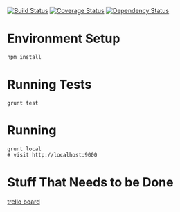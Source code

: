 [![Build Status](https://travis-ci.org/desmoinescode/dsmcode-ui.png?branch=master)](https://travis-ci.org/desmoinescode/dsmcode-ui)
[![Coverage Status](https://coveralls.io/repos/desmoinescode/dsmcode-api/badge.png)](https://coveralls.io/r/desmoinescode/dsmcode-api)
[![Dependency Status](https://gemnasium.com/desmoinescode/dsmcode-ui.png)](https://gemnasium.com/desmoinescode/dsmcode-ui)

# Environment Setup

    npm install

# Running Tests

    grunt test

# Running

    grunt local
    # visit http://localhost:9000

# Stuff That Needs to be Done

  [trello board](https://trello.com/b/5J3v3ZS5/start-up)
